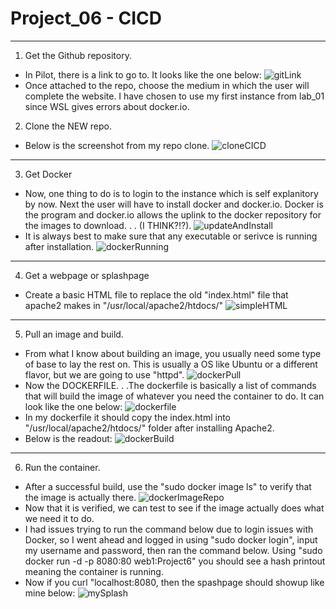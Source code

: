 # Project_06 - CICD
----------------------------------
1. Get the Github repository.
* In Pilot, there is a link to go to. It looks like the one below:
![gitLink](Pictures/gitLink.jpg)
* Once attached to the repo, choose the medium in which the user will complete the website.
  I have chosen to use my first instance from lab_01 since WSL gives errors about docker.io.
2. Clone the NEW repo.
* Below is the screenshot from my repo clone.
![cloneCICD](Pictures/cloneCICD.jpg)
----------------------------------
3. Get Docker
* Now, one thing to do is to login to the instance which is self explanitory by now. Next the
  user will have to install docker and docker.io. Docker is the program and docker.io allows 
  the uplink to the docker repository for the images to download. . . (I THINK?!?).
![updateAndInstall](Pictures/updateAndInstall.jpg)
* It is always best to make sure that any executable or serivce is running after installation.
![dockerRunning](Pictures/dockerRunning.jpg)
----------------------------------
4. Get a webpage or splashpage
* Create a basic HTML file to replace the old "index.html" file that apache2 makes in "/usr/local/apache2/htdocs/"
![simpleHTML](Pictures/simpleHTML.jpg)
----------------------------------
5. Pull an image and build.
* From what I know about building an image, you usually need some type of base to lay the rest
  on. This is usually a OS like Ubuntu or a different flavor, but we are going to use "httpd".
  ![dockerPull](Pictures/dockerPull.jpg)
* Now the DOCKERFILE. . .The dockerfile is basically a list of commands that will build the image
  of whatever you need the container to do. It can look like the one below:
  ![dockerfile](Pictures/dockerfile.jpg)
* In my dockerfile it should copy the index.html into "/usr/local/apache2/htdocs/" folder after installing Apache2.
* Below is the readout:
![dockerBuild](Pictures/dockerBuild.jpg)
----------------------------------
6. Run the container.
* After a successful build, use the "sudo docker image ls" to verify that the image is actually there.
![dockerImageRepo](Pictures/dockerImageRepo.jpg)
* Now that it is verified, we can test to see if the image actually does what we need it to do.
* I had issues trying to run the command below due to login issues with Docker, so I went ahead and 
  logged in using "sudo docker login", input my username and password, then ran the command below.
  Using "sudo docker run -d -p 8080:80 web1:Project6" you should see a hash printout meaning the container 
  is running.
* Now if you curl "localhost:8080, then the spashpage should showup like mine below:
![mySplash](Pictures/mySpash.jpg)